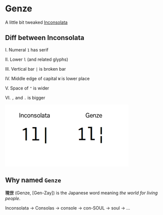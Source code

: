 # Genze
A little bit tweaked [Inconsolata](http://levien.com/type/myfonts/inconsolata.html)

## Diff between Inconsolata
I. Numeral `1` has serif

II. Lower `l` (and related glyphs)

III. Vertical bar `|` is broken bar

IV. Middle edge of capital `W` is lower place

V. Space of `"` is wider

VI. `,` and `.` is bigger

![diff image](diff.png)

## Why named `Genze`
**現世** (Genze, \[Gen-Zay\]) is the Japanese word meaning *the world for living people*.

Inconsolata -> Consolas -> console -> con-SOUL -> soul -> ...
